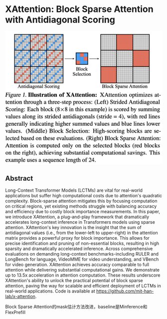 # XAttention: Block Sparse Attention with Antidiagonal Scoring

<p align="center">
<img src="fig1.png" width="600" title="blank">
</p>

## Abstract

Long-Context Transformer Models (LCTMs) are vital for real-world applications
but suffer high computational costs due to attention's quadratic complexity.
Block-sparse attention mitigates this by focusing computation on critical
regions, yet existing methods struggle with balancing accuracy and efficiency
due to costly block importance measurements. In this paper, we introduce
XAttention, a plug-and-play framework that dramatically accelerates
long-context inference in Transformers models using sparse attention.
XAttention's key innovation is the insight that the sum of antidiagonal values
(i.e., from the lower-left to upper-right) in the attention matrix provides a
powerful proxy for block importance. This allows for precise identification and
pruning of non-essential blocks, resulting in high sparsity and dramatically
accelerated inference. Across comprehensive evaluations on demanding
long-context benchmarks-including RULER and LongBench for language, VideoMME
for video understanding, and VBench for video generation. XAttention achieves
accuracy comparable to full attention while delivering substantial
computational gains. We demonstrate up to 13.5x acceleration in attention
computation. These results underscore XAttention's ability to unlock the
practical potential of block sparse attention, paving the way for scalable and
efficient deployment of LCTMs in real-world applications. Code is available at
https://github.com/mit-han-lab/x-attention.

Block Sparse Attention的mask估计方法改进，baseline是Minference和FlexPrefill

